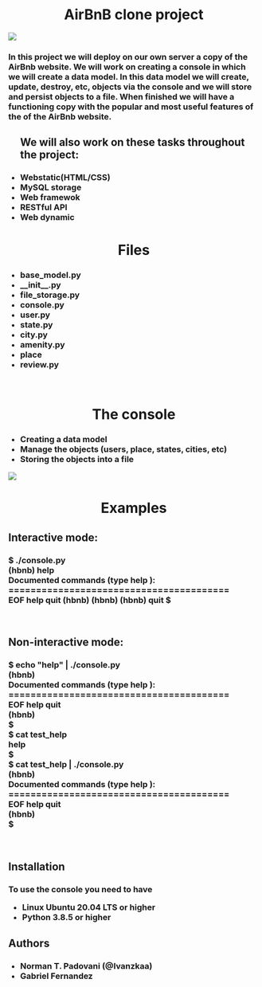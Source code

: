 <head>
<h1><center>AirBnB clone project</center></h1>
<img src="https://camo.githubusercontent.com/a8cd2eef2325c425519095dc2501111e630a77eddb454938c527cb82ea9c3aeb/68747470733a2f2f73332e616d617a6f6e6177732e636f6d2f696e7472616e65742d70726f6a656374732d66696c65732f686f6c626572746f6e7363686f6f6c2d6869676865722d6c6576656c5f70726f6772616d6d696e672b2f3236332f4842544e2d68626e622d46696e616c2e706e67">
</head>
<body>
<h3>In this project we will deploy on our own server a copy of the AirBnb website. We will work on creating a console in which we will create a data model. In this data model we will create, update, destroy, etc, objects via the console and we will store and persist objects to a file. When finished we will have a functioning copy with the popular and most useful features of the of the AirBnb website.</h3>
<ul><h2>We will also work on these tasks throughout the project:</h2>
<h3>
<li>Webstatic(HTML/CSS)</li>
<li>MySQL storage</li>
<li>Web framewok</li>
<li>RESTful API</li>
<li>Web dynamic</li>
</h3>
</ul>
<h1><center>Files</center></h1>
<ul><h3>
<li>base_model.py</li>
<li>__init__.py</li>
<li>file_storage.py</li>
<li>console.py</li>
<li>user.py</li>
<li>state.py</li>
<li>city.py</li>
<li>amenity.py</li>
<li>place</li>
<li>review.py</li>
</ul></h3>
<br>
<h1><center>The console</center></h1>
<ul>
<h3>
<li>Creating a data model</li>
<li>Manage the objects (users, place, states, cities, etc)
<li>Storing the objects into a file</li>
</h3>
</ul>
<img src="https://www.spaceotechnologies.com/wp-content/uploads/2020/06/web-application-architecture-1.png">
<br>
<h1><center>Examples</center></h1>
<h2>Interactive mode:</h2>
<h3>
$ ./console.py
<br>
(hbnb) help
<br>
Documented commands (type help <topic>):
<br>
========================================
<br>
EOF  help  quit
(hbnb)
(hbnb)
(hbnb) quit
$
</h3>
<br>
<h2>Non-interactive mode:</h2>
<h3>
$ echo "help" | ./console.py
<br>
(hbnb)
<br>
Documented commands (type help <topic>):
<br>
========================================
<br>
EOF  help  quit
<br>
(hbnb)
<br>
$
<br>
$ cat test_help
<br>
help
<br>
$
<br>
$ cat test_help | ./console.py
<br>
(hbnb)
<br>
Documented commands (type help <topic>):
<br>
========================================
<br>
EOF  help  quit
<br>
(hbnb)
<br>
$
</h3>
<br>
<h2>Installation</h2>
<h3>To use the console you need to have
<ul>
<li>Linux Ubuntu 20.04 LTS or higher</li>
<li>Python 3.8.5 or higher</li>
</h3>
</ul>
<h2>Authors</h2>
<ul>
<h3>
<li>Norman T. Padovani (@Ivanzkaa)</li>
<li>Gabriel Fernandez</li>
</h3>
</ul>
</body>